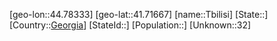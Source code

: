 ﻿---
location: [41.71667,44.78333]
type: City
tags:
- geo/City


SpocWebEntityId: 35929
isDeleted: false
confidential: public

---
[geo-lon::44.78333]
[geo-lat::41.71667]
[name::Tbilisi]
[State::]
[Country::[Georgia](geo/Continent/Europe/Georgia.md)]
[StateId::]
[Population::]
[Unknown::32]


